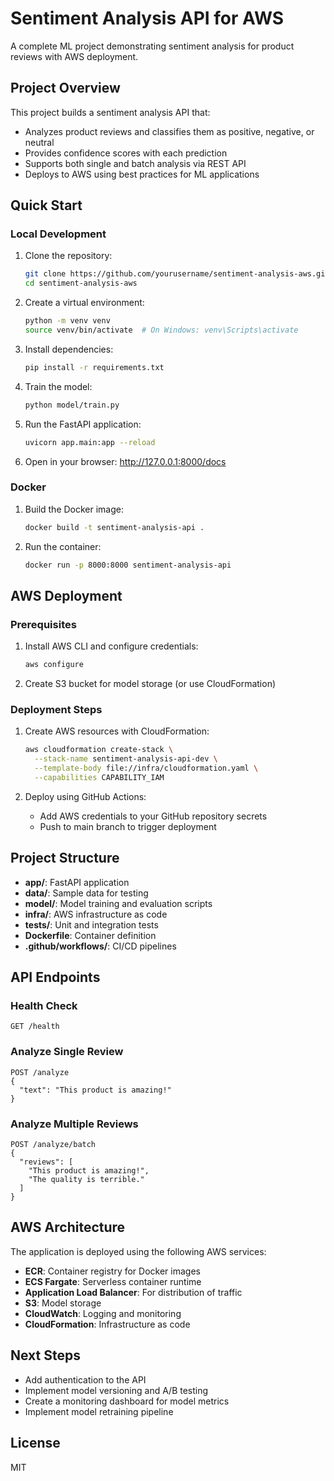 # Sentiment Analysis API for AWS

A complete ML project demonstrating sentiment analysis for product reviews with AWS deployment.

## Project Overview

This project builds a sentiment analysis API that:

- Analyzes product reviews and classifies them as positive, negative, or neutral
- Provides confidence scores with each prediction
- Supports both single and batch analysis via REST API
- Deploys to AWS using best practices for ML applications

## Quick Start

### Local Development

1. Clone the repository:

   ```bash
   git clone https://github.com/yourusername/sentiment-analysis-aws.git
   cd sentiment-analysis-aws
   ```

2. Create a virtual environment:

   ```bash
   python -m venv venv
   source venv/bin/activate  # On Windows: venv\Scripts\activate
   ```

3. Install dependencies:

   ```bash
   pip install -r requirements.txt
   ```

4. Train the model:

   ```bash
   python model/train.py
   ```

5. Run the FastAPI application:

   ```bash
   uvicorn app.main:app --reload
   ```

6. Open in your browser: http://127.0.0.1:8000/docs

### Docker

1. Build the Docker image:

   ```bash
   docker build -t sentiment-analysis-api .
   ```

2. Run the container:
   ```bash
   docker run -p 8000:8000 sentiment-analysis-api
   ```

## AWS Deployment

### Prerequisites

1. Install AWS CLI and configure credentials:

   ```bash
   aws configure
   ```

2. Create S3 bucket for model storage (or use CloudFormation)

### Deployment Steps

1. Create AWS resources with CloudFormation:

   ```bash
   aws cloudformation create-stack \
     --stack-name sentiment-analysis-api-dev \
     --template-body file://infra/cloudformation.yaml \
     --capabilities CAPABILITY_IAM
   ```

2. Deploy using GitHub Actions:
   - Add AWS credentials to your GitHub repository secrets
   - Push to main branch to trigger deployment

## Project Structure

- **app/**: FastAPI application
- **data/**: Sample data for testing
- **model/**: Model training and evaluation scripts
- **infra/**: AWS infrastructure as code
- **tests/**: Unit and integration tests
- **Dockerfile**: Container definition
- **.github/workflows/**: CI/CD pipelines

## API Endpoints

### Health Check

```
GET /health
```

### Analyze Single Review

```
POST /analyze
{
  "text": "This product is amazing!"
}
```

### Analyze Multiple Reviews

```
POST /analyze/batch
{
  "reviews": [
    "This product is amazing!",
    "The quality is terrible."
  ]
}
```

## AWS Architecture

The application is deployed using the following AWS services:

- **ECR**: Container registry for Docker images
- **ECS Fargate**: Serverless container runtime
- **Application Load Balancer**: For distribution of traffic
- **S3**: Model storage
- **CloudWatch**: Logging and monitoring
- **CloudFormation**: Infrastructure as code

## Next Steps

- Add authentication to the API
- Implement model versioning and A/B testing
- Create a monitoring dashboard for model metrics
- Implement model retraining pipeline

## License

MIT
